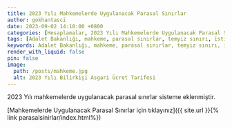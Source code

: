 ```yaml
---
title: 2023 Yılı Mahkemelerde Uygulanacak Parasal Sınırlar
author: gokhantasci
date: 2023-09-02 14:10:00 +0800
categories: [Hesaplamalar, 2023 Yılı Mahkemelerde Uygulanacak Parasal Sınırlar]
tags: [Adalet Bakanlığı, mahkeme, parasal sınırlar, temyiz sınırı, istinaf sınırı, tek hakim sınırı, ticaret mahkemesi, adliyeci]
keywords: Adalet Bakanlığı, mahkeme, parasal sınırlar, temyiz sınırı, istinaf sınırı, tek hakim sınırı, ticaret mahkemesi, 2023, adliyeci
render_with_liquid: false
pin: false
image:
  path: /posts/mahkeme.jpg
  alt: 2023 Yılı Bilirkişi Asgari Ücret Tarifesi
---
```


2023 Yılı mahkemelerde uygulanacak parasal sınırlar sisteme eklenmiştir. 


[Mahkemelerde Uygulanacak Parasal Sınırlar için tıklayınız]({{ site.url }}{% link parasalsinirlar/index.html%})